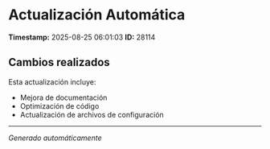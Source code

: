 # Actualización Automática

**Timestamp:** 2025-08-25 06:01:03
**ID:** 28114

## Cambios realizados

Esta actualización incluye:
- Mejora de documentación
- Optimización de código
- Actualización de archivos de configuración

---
*Generado automáticamente*
